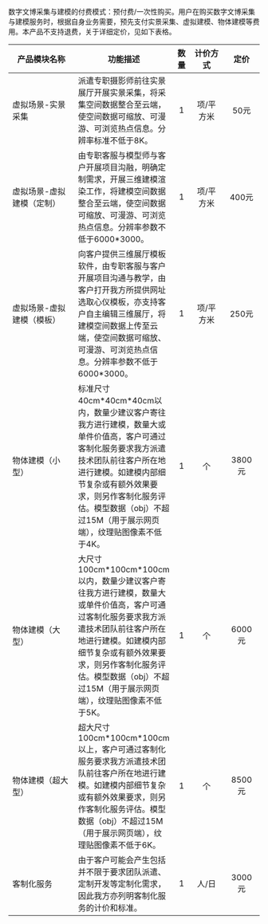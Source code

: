 数字文博采集与建模的付费模式：预付费/一次性购买。用户在购买数字文博采集与建模服务时，根据自身业务需要，预先支付实景采集、虚拟建模、物体建模等费用。本产品不支持退费，关于详细定价，见如下表格。
<table>
<thead>
<tr>
<th width="220px" style="table-layout:fixed;">产品模块名称</th>
<th>功能描述</th>
<th width="10px" style="table-layout:fixed;" align="center">数量</th>
<th width="90px" style="table-layout:fixed;" align="center">计价方式</th>
<th width="75px" style="table-layout:fixed;" align="center">定价</th>
</tr>
</thead>
<tbody><tr>
<td>虚拟场景-实景采集</td>
<td>派遣专职摄影师前往实景展厅开展实景采集，将采集空间数据整合至云端，使空间数据可缩放、可漫游、可浏览热点信息。分辨率标准不低于8K。</td>
<td align="center" style="text-align:center">1</td>
<td align="center" style="text-align:center">项/平方米</td>
<td align="center" style="text-align:center">50元</td>
</tr>
<tr>
<td>虚拟场景-虚拟建模（定制）</td>
<td>由专职客服与模型师与客户开展项目沟融，明确定制需求，开展三维建模渲染工作，将建模空间数据整合至云端，使空间数据可缩放、可漫游、可浏览热点信息。分辨率参数不低于6000*3000。</td>
<td align="center" style="text-align:center">1</td>
<td align="center" style="text-align:center">项/平方米</td>
<td align="center" style="text-align:center">400元</td>
</tr>
<tr>
<td>虚拟场景-虚拟建模（模板）</td>
<td>向客户提供三维展厅模板软件，由专职客服与客户开展项目沟通与教学，由客户打开我方所提供网址选取心仪模板，亦支持客户自主编辑三维展厅，将建模空间数据上传至云端，使空间数据可缩放、可漫游、可浏览热点信息。分辨率参数不低于6000*3000。</td>
<td align="center" style="text-align:center">1</td>
<td align="center" style="text-align:center">项/平方米</td>
<td align="center" style="text-align:center">250元</td>
</tr>
<tr>
<td>物体建模（小型）</td>
<td>标准尺寸40cm*40cm*40cm以内，数量少建议客户寄往我方进行建模，数量大或单件价值高，客户可通过客制化服务要求我方派遣技术团队前往客户所在地进行建模。如建模内部细节复杂或有额外效果要求，则另作客制化服务评估。模型数据（obj）不超过15M（用于展示网页端），纹理贴图像素不低于4K。</td>
<td align="center" style="text-align:center">1</td>
<td align="center" style="text-align:center">个</td>
<td align="center" style="text-align:center">3800元</td>
</tr>
<tr>
<td>物体建模（大型）</td>
<td>大尺寸100cm*100cm*100cm以内，数量少建议客户寄往我方进行建模，数量大或单件价值高，客户可通过客制化服务要求我方派遣技术团队前往客户所在地进行建模。如建模内部细节复杂或有额外效果要求，则另作客制化服务评估。模型数据（obj）不超过15M（用于展示网页端），纹理贴图像素不低于5K。</td>
<td align="center" style="text-align:center">1</td>
<td align="center" style="text-align:center">个</td>
<td align="center" style="text-align:center">6000元</td>
</tr>
<tr>
<td>物体建模（超大型）</td>
<td>超大尺寸100cm*100cm*100cm以上，客户可通过客制化服务要求我方派遣技术团队前往客户所在地进行建模。如建模内部细节复杂或有额外效果要求，则另作客制化服务评估。模型数据（obj）不超过15M（用于展示网页端），纹理贴图像素不低于6K。</td>
<td align="center" style="text-align:center">1</td>
<td align="center" style="text-align:center">个</td>
<td align="center" style="text-align:center">8500元</td>
</tr>
<tr>
<td>客制化服务</td>
<td>由于客户可能会产生包括并不限于要求团队派遣、定制开发等定制化需求，因此我方亦列明客制化服务的计价和标准。</td>
<td align="center" style="text-align:center">1</td>
<td align="center" style="text-align:center">人/日</td>
<td align="center" style="text-align:center">3000元</td>
</tr>
</tbody></table>
